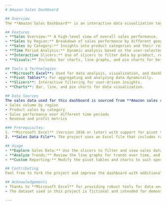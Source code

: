 ```yaml
---
# Amazon Sales Dashboard

## Overview
The **Amazon Sales Dashboard** is an interactive data visualization tool created entirely using **Microsoft Excel**. It offers a comprehensive view of sales data, allowing users to track and analyze performance across various regions, product categories, and time periods. The dashboard features dynamic charts, pivot tables, and slicers, providing insights into sales trends and helping businesses make informed decisions.

## Features
- **Sales Overview:** A high-level view of overall sales performance.
- **Sales by Region:** Breakdown of sales performance by different geographical regions.
- **Sales by Category:** Insights into product categories and their respective sales figures.
- **Time Period Analysis:** Dynamic analysis based on the user-selected time periods (daily, monthly, quarterly).
- **Interactive Slicers:** Use of slicers to filter data by product, region, or time.
- **Visuals:** Includes bar charts, line graphs, and pie charts for better data comprehension.

## Tools & Technologies
- **Microsoft Excel**: Used for data analysis, visualization, and dashboard creation.
- **Pivot Tables**: For aggregating and analyzing data dynamically.
- **Slicers**: Interactive filtering for user-driven insights.
- **Charts**: Bar, line, and pie charts for data visualization.

## Data Sources
The sales data used for this dashboard is sourced from **Amazon sales records** (fictional data for demo purposes). The dataset includes:
- Sales volume by region
- Product sales by category
- Sales performance over different time periods
- Revenue and profit metrics

### Prerequisites:
1. **Microsoft Excel** (Version 2016 or later) with support for pivot tables and slicers.
2. **Sales Data File**: The project uses an Excel file that includes raw sales data for Amazon.

## Usage
- **Explore Sales Data:** Use the slicers to filter and view sales data for different regions, categories, or time periods.
- **Analyze Trends:** Review the line graphs for trends over time, and use bar charts for categorical insights.
- **Custom Reporting:** Modify the pivot tables and charts to suit specific reporting needs.

## Contributing
Feel free to fork the project and improve the dashboard with additional features or customizations. Pull requests are welcome.

## Acknowledgements
- Thanks to **Microsoft Excel** for providing robust tools for data analysis and visualization.
- The dataset used in this project is fictional and intended for demonstration purposes only.

---
```

